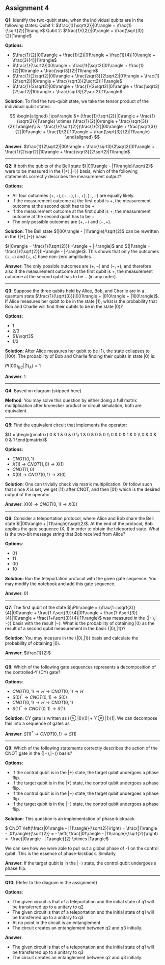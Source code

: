 ## Assignment 4

**Q1**: Identify the two-qubit state, when the individual qubits are in the following states:
Qubit 1: $\frac{1}{\sqrt{2}}|0\rangle + \frac{1}{\sqrt{2}}|1\rangle$
Qubit 2: $\frac{1}{{2}}|0\rangle + \frac{\sqrt{3}}{2}|1\rangle$

**Options**:
- $\frac{1}{2}|00\rangle + \frac{1}{2}|01\rangle + \frac{1}{4}|10\rangle + \frac{3}{4}|11\rangle$
- $\frac{1}{\sqrt2}|00\rangle + \frac{1}{\sqrt2}|01\rangle + \frac{1}{2}|10\rangle + \frac{\sqrt3}{2}|11\rangle$
- $\frac{1}{2\sqrt2}|00\rangle + \frac{\sqrt3}{2\sqrt2}|01\rangle + \frac{1}{2\sqrt2}|10\rangle + \frac{\sqrt3}{2\sqrt2}|11\rangle$
- $\frac{1}{2\sqrt2}|00\rangle + \frac{1}{2\sqrt2}|01\rangle + \frac{\sqrt3}{2\sqrt2}|10\rangle + \frac{\sqrt3}{2\sqrt2}|11\rangle$

**Solution**: To find the two-qubit state, we take the tensor product of the individual qubit states:

$$
\begin{aligned}
|\psi\rangle &= (\frac{1}{\sqrt{2}}|0\rangle + \frac{1}{\sqrt{2}}|1\rangle) \otimes (\frac{1}{2}|0\rangle + \frac{\sqrt{3}}{2}|1\rangle)\\
&= \frac{1}{\sqrt{2}}(\frac{1}{2}|00\rangle + \frac{\sqrt{3}}{2}|01\rangle + \frac{1}{2}|10\rangle + \frac{\sqrt{3}}{2}|11\rangle)
\end{aligned}
$$

**Answer**: $\frac{1}{2\sqrt2}|00\rangle + \frac{\sqrt3}{2\sqrt2}|01\rangle + \frac{1}{2\sqrt2}|10\rangle + \frac{\sqrt3}{2\sqrt2}|11\rangle$

---

**Q2**: If both the qubits of the Bell state $(|00\rangle - |11\rangle)/\sqrt{2}$ were to be measured in the $\{|+\rangle, |-\rangle\}$ basis, which of the following statements correctly describes the measurement output?

**Options**:
* All four outcomes $(+,+), (+,-), (-,+), (-,-)$ are equally likely.
* If the measurement outcome at the first qubit is $+$, the measurement outcome at the second qubit has to be $+$
* If the measurement outcome at the first qubit is $+$, the measurement outcome at the second qubit has to be $-$
* The only possible outcomes are $(+,-)$ and $(-,+)$.

**Solution**: The Bell state $(|00\rangle - |11\rangle)/\sqrt{2}$ can be rewritten in the $\{|+\rangle, |-\rangle\}$ basis:

$(|0\rangle = \frac{1}{\sqrt{2}}(|+\rangle + |-\rangle)$ and $(|1\rangle = \frac{1}{\sqrt{2}}(|+\rangle - |-\rangle)$. This shows that only the outcomes $(+,-)$ and $(-,+)$ have non-zero amplitudes.

**Answer**: The only possible outcomes are $(+,-)$ and $(-,+)$, and therefore also if the measurement outcome at the first qubit is $+$, the measurement outcome at the second qubit has to be $-$ (in any order).

---

**Q3**: Suppose the three qubits held by Alice, Bob, and Charlie are in a quantum state $\frac{1}{\sqrt{3}}[|001\rangle + |010\rangle + |100\rangle]$. If Alice measures her qubit to be in the state $|1\rangle$, what is the probability that Bob and Charlie will find their qubits to be in the state $|0\rangle$?

**Options**:
- $1$
- $2/3$
- $1/\sqrt3$
- $1/3$

**Solution**: After Alice measures her qubit to be $|1\rangle$, the state collapses to $|100\rangle$. The probability of Bob and Charlie finding their qubits in state $|0\rangle$ is:

$P(|00\rangle_{BC} | |1\rangle_A) = 1$

**Answer**: $1$

---

**Q4**: Based on diagram (skipped here)

**Method**: You may solve this question by either doing a full matrix multiplication after kronecker product or circuit simulation, both are equivalent.

---

**Q5**: Find the equivalent circuit that implements the operator:

$O = \begin{pmatrix}
0 & 1 & 0 & 0 \\
1 & 0 & 0 & 0 \\
0 & 0 & 1 & 0 \\
0 & 0 & 0 & 1
\end{pmatrix}$

**Options**:
- $CNOT(0, 1)$
- $X(1) \rightarrow CNOT(1, 0) \rightarrow X(1)$
- $CNOT(1, 0)$
- $X(0) \rightarrow CNOT(0, 1) \rightarrow X(0)$

**Solution**: One can trivially check via matrix multiplication. Or follow such that since $X$ is set, we get $|11\rangle$ after CNOT, and then $|01\rangle$ which is the desired output of the operator.

**Answer**: $X(0) \rightarrow CNOT(0, 1) \rightarrow X(0)$

---

**Q6**: Consider a teleportation protocol, where Alice and Bob share the Bell state $(|00\rangle + |11\rangle)/\sqrt{2}$. At the end of the protocol, Bob applies the gate sequence (X, I) in order to obtain the teleported state. What is the two-bit message string that Bob received from Alice?

**Options**:
- 01
- 11
- 00
- 10

**Solution**: Run the teleportation protocol with the given gate sequence. You may modify the notebook and add this gate sequence.

**Answer**: 01

---

**Q7**: The first qubit of the state $|\Phi\rangle = (\frac{1+i\sqrt{3}}{4}|00\rangle + \frac{1-i\sqrt{3}}{4}|01\rangle + \frac{1-i\sqrt{3}}{4}|10\rangle + \frac{1+i\sqrt{3}}{4}|11\rangle)$ was measured in the $\{|+\rangle, |-\rangle\}$ basis with the result $|-\rangle$. What is the probability of obtaining $|0\rangle$ as the result of a second qubit measurement in the basis $\{|0\rangle, |1\rangle\}$?

**Solution**: You may measure in the $\{|0\rangle, |1\rangle\}$ basis and calculate the probability of obtaining $|0\rangle$.

**Answer**: $\frac{1}{2}$

---

**Q8**: Which of the following gate sequences represents a decomposition of the controlled-Y (CY) gate?

**Options**:
- $CNOT(0, 1) \rightarrow H \rightarrow CNOT(0, 1) \rightarrow H$
- $S(0)^\dagger \rightarrow CNOT(0, 1) \rightarrow S(0)$
- $CNOT(0, 1) \rightarrow H \rightarrow CNOT(0, 1)$
- $S(1)^\dagger \rightarrow CNOT(0, 1) \rightarrow S(1)$

**Solution**: CY gate is written as $I \otimes |0\rangle\langle0| + Y \otimes |1\rangle\langle1|$. We can decompose this into a sequence of gates as

**Answer**: $S(1)^{\dagger} \rightarrow CNOT(0, 1) \rightarrow S(1)$

---

**Q9**: Which of the following statements correctly describes the action of the CNOT gate in the $\{|+\rangle, |-\rangle\}$ basis?

**Options**:
* If the control qubit is in the $|+\rangle$ state, the target qubit undergoes a phase flip.
* If the target qubit is in the $|+\rangle$ state, the control qubit undergoes a phase flip.
* If the control qubit is in the $|-\rangle$ state, the target qubit undergoes a phase flip.
* If the target qubit is in the $|-\rangle$ state, the control qubit undergoes a phase flip.

**Solution**: This question is an implementation of phase-kickback.

$ CNOT \left(\frac{|01\rangle - |11\rangle}{\sqrt{2}}\right) = \frac{|11\rangle - |01\rangle}{\sqrt{2}} = - \left( \frac{|01\rangle - |11\rangle}{\sqrt{2}}\right) = -\frac{|0\rangle - |1\rangle}{2} \otimes |1\rangle$

We can see how we were able to pull out a global phase of -1 on the control qubit. This is the essence of phase-kickback. Similarly

**Answer**: If the target qubit is in the $|-\rangle$ state, the control qubit undergoes a phase flip.

---

**Q10**: (Refer to the diagram in the assignment)

**Options**:
* The given circuit is that of a teleportation and the initial state of q1 will be transferred up to a unitary to q2
* The given circuit is that of a teleportation and the initial state of q1 will be transferred up to a unitary to q3
* At no point in the circuit is an entanglement
* The circuit creates an entanglement between q2 and q3 initially.

**Answer**:
- The given circuit is that of a teleportation and the initial state of q1 will be transferred up to a unitary to q3
- The circuit creates an entanglement between q2 and q3 initially.